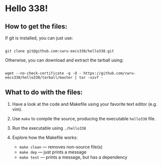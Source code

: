 Hello 338!
==========

How to get the files:
---------------------

If git is installed, you can just use:
<pre><code>
git clone git@github.com:cwru-eecs338/hello338.git
</code></pre>

Otherwise, you can download and extract the tarball using:
<pre><code>
wget --no-check-certificate -q -O - https://github.com/cwru-eecs338/hello338/tarball/master | tar -xzvf -
</code></pre>

What to do with the files:
--------------------------

1. Have a look at the code and Makefile using your favorite text editor (e.g. vim).

2. Use <code>make</code> to compile the source, producing the executable <code>hello338</code> file.

3. Run the executable using <code>./hello338</code>

4. Explore how the Makefile works:
   - <code>make clean</code> &mdash; removes non-source file(s)
   - <code>make dep</code> &mdash; just prints a message
   - <code>make test</code> &mdash; prints a message, but has a dependency
